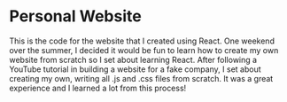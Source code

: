# Personal Website

This is the code for the website that I created using React. One weekend over the summer, I decided it would be fun to learn how to create my own website from scratch so I set about learning React. After following a YouTube tutorial in building a website for a fake company, I set about creating my own, writing all .js and .css files from scratch. It was a great experience and I learned a lot from this process!
